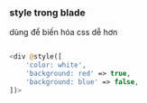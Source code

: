 ### style trong blade

dùng để biến hóa css dễ hơn

```php

<div @style([
    'color: white',
    'background: red' => true,
    'background: blue' => false,
])>
```
